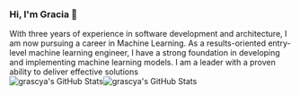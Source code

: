 ### Hi, I'm Gracia 👋

With three years of experience in software development and architecture, I am now pursuing a career in Machine Learning. 
As a results-oriented entry-level machine learning engineer, I have a strong foundation in developing and implementing machine learning models. 
I am a leader with a proven ability to deliver effective solutions <br>
<img src="https://github-readme-stats.vercel.app/api/top-langs/?username=grascya&theme=default&show_icons=true&hide_border=true&layout=compact" alt="grascya's GitHub Stats" /><img src="https://github-readme-streak-stats.herokuapp.com/?user=grascya&theme=default&hide_border=true" alt="grascya's GitHub Stats" />
